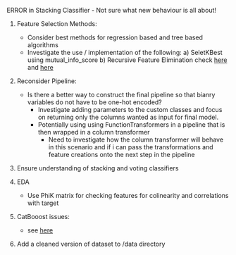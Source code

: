 ERROR in Stacking Classifier
    - Not sure what new behaviour is all about!

1. Feature Selection Methods:
    - Consider best methods for regression based and tree based algorithms
    - Investigate the use / implementation of the following:
        a) SeletKBest using mutual_info_score
        b) Recursive Feature Elimination check [here](https://machinelearningmastery.com/rfe-feature-selection-in-python/) and [here](https://medium.com/@hsu.lihsiang.esth/feature-selection-with-recursive-feature-elimination-rfe-for-parisian-bike-count-data-23f0ce9db691#:~:text=Firstly%2C%20unlike%20SelectKBest%2C%20RFECV%20does,the%20number%20of%20features%20dynamically.)

2. Reconsider Pipeline:
    - Is there a better way to construct the final pipeline so that bianry variables do not have to be one-hot encoded?
        - Investigate adding parameters to the custom classes and focus on returning only the columns wanted as input for final model.
        - Potentially using using FunctionTransformers in a pipeline that is then wrapped in a column transformer
            - Need to investigate how the column transformer will behave in this scenario and if i can pass the transformations and feature creations onto the next step in the pipeline

3. Ensure understanding of stacking and voting classifiers

4. EDA
    - Use PhiK matrix for checking features for colinearity and correlations with target

5. CatBooost issues:
    - see [here](https://github.com/kinir/catboost-with-pipelines/blob/master/sklearn-pandas-catboost.ipynb)

6. Add a cleaned version of dataset to /data directory
